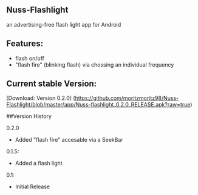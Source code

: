## Nuss-Flashlight
an advertising-free flash light app for Android

## Features:
- flash on/off
- "flash fire" (blinking flash) via chossing an individual frequency

## Current stable Version:
[Download: Version 0.2.0] (https://github.com/moritzmoritz98/Nuss-Flashlight/blob/master/app/Nuss-flashlight_0.2.0_RELEASE.apk?raw=true)

  
##Version History

0.2.0
* Added "flash fire" accesable via a SeekBar

0.1.5:
* Added a flash light

0.1:
* Initial Release
